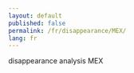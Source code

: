 ```yaml
---
layout: default
published: false
permalink: /fr/disappearance/MEX/
lang: fr
---
```


disappearance analysis MEX
